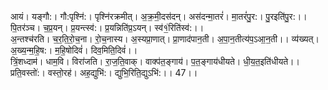 

  
आयं। यङ्गौ:। गौ:पृश्नि॑:। पृश्नि॑रक्रमीत्। अ॒क्र॒मी॒दस॑दन्। अस॑दन्मा॒तरं॑। मा॒तरं॑पु॒र:। पु॒रइति॑पु॒र:।। पि॒तर॑ञ्च। च॒प्र॒यन्। प्र॒यन्त्स्व॑:। प्र॒यन्निति॑प्र॒ऽयन्। स्व॑१॒॑रिति॑स्व॑:।।  
अ॒न्तश्च॑रति। च॒र॒ति॒रो॒च॒ना। रो॒च॒नास्य। अ॒स्यप्रा॒णात्। प्रा॒णाद॑पान॒ती। अ॒पा॒न॒तीत्य॑प॒ऽआ॒न॒ती।। व्य॑ख्यत्। अ॒ख्य॒न्म॒हि॒ष:। म॒हि॒षोदिवं॑। दिव॒मिति॒दिवं॑।।  
त्रिं॒शध्दाम॑। धाम॒वि। विरा॑जति। रा॒ज॒ति॒वाक्। वाक्प॑त॒ङ्गाय॑। प॒त॒ङ्गाय॑धीयते। धी॒य॒त॒इति॑धीयते।। प्रति॒वस्तो॑:। वस्तो॒रह॑। अह॒द्युभि॑:। द्युभि॒रिति॒द्युऽभि॑:।। 47।।  
